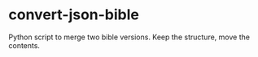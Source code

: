 # convert-json-bible
Python script to merge two bible versions. Keep the structure, move the contents.
